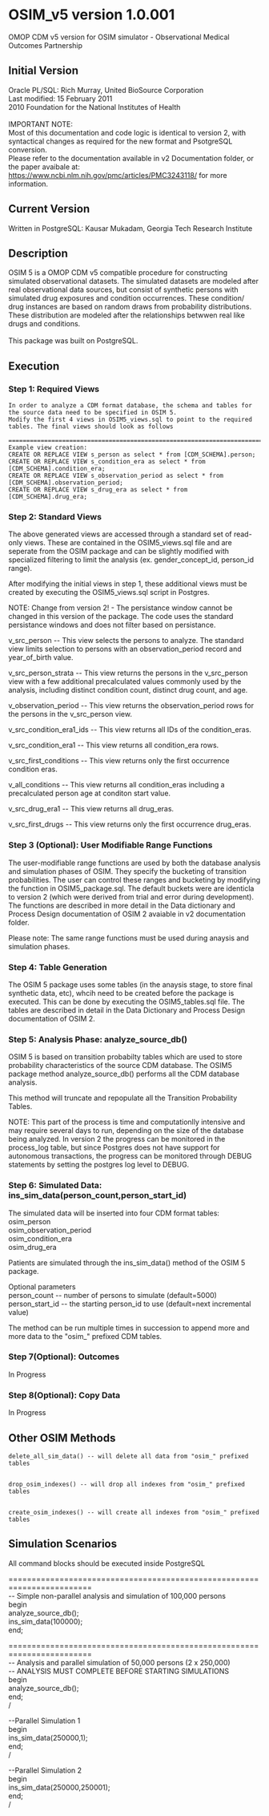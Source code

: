 # OSIM_v5 version 1.0.001
OMOP CDM v5 version for OSIM simulator - Observational Medical Outcomes Partnership

## Initial Version
Oracle PL/SQL: Rich Murray, United BioSource Corporation <br/>
Last modified: 15 February 2011 <br/>
2010 Foundation for the National Institutes of Health <br/></br>
IMPORTANT NOTE: 
<br/>
Most of this documentation and code logic is identical to version 2, with syntactical changes as 
required for the new format and PsotgreSQL conversion. 
<br/>
Please refer to the documentation available in v2 Documentation folder, or the paper avaibale at: https://www.ncbi.nlm.nih.gov/pmc/articles/PMC3243118/ for more information.

## Current Version
Written in PostgreSQL: Kausar Mukadam, Georgia Tech Research Institute


##   Description

OSIM 5 is a OMOP CDM v5 compatible procedure for constructing simulated observational datasets.  The simulated datasets are modeled after real observational data sources, but consist of synthetic persons 
with simulated drug exposures and condition occurrences. These condition/ drug instances are based on random draws from probability distributions. 
These distribution are modeled after the relationships betwwen real like drugs and conditions. 
<br/><br/>
This package was built on PostgreSQL. 


## Execution

### Step 1: Required Views

    In order to analyze a CDM format database, the schema and tables for the source data need to be specified in OSIM 5.
    Modify the first 4 views in OSIM5_views.sql to point to the required tables. The final views should look as follows
    
    ============================================================================
    Example view creation:
    CREATE OR REPLACE VIEW s_person as select * from [CDM_SCHEMA].person;
    CREATE OR REPLACE VIEW s_condition_era as select * from [CDM_SCHEMA].condition_era;
    CREATE OR REPLACE VIEW s_observation_period as select * from [CDM_SCHEMA].observation_period;
    CREATE OR REPLACE VIEW s_drug_era as select * from [CDM_SCHEMA].drug_era;



### Step 2: Standard Views

  The above generated views are accessed through a standard set of read-only views. These are contained in the OSIM5_views.sql 
  file and are seperate from the OSIM package and can be slightly modified with
  specialized filtering to limit the analysis (ex. gender_concept_id, person_id range). 
  
  
  After modifying the initial views in step 1, these additional views must be created by executing the OSIM5_views.sql script
  in Postgres. 
  
  
  NOTE: Change from version 2! - The persistance window cannot be changed in this version of the package. The code uses 
  the standard persistance windows and does not filter based on persistance.
  
  
  v_src_person -- This view selects the persons to analyze.  The standard view limits
    selection to persons with an observation_period record and year_of_birth value.

  v_src_person_strata -- This view returns the persons in the v_src_person view with
    a few additional precalculated values commonly used by the analysis, including
    distinct condition count, distinct drug count, and age.
    
  v_observation_period -- This view returns the observation_period rows for the
    persons in the v_src_person view.
    
  v_src_condition_era1_ids -- This view returns all IDs of the condition_eras.
  
  v_src_condition_era1 -- This view returns all condition_era rows.
  
  v_src_first_conditions -- This view returns only the first occurrence condition
    eras.
    
  v_all_conditions -- This view returns all condition_eras including a precalculated
    person age at conditon start value.
    
  v_src_drug_era1 -- This view returns all drug_eras.
  
  v_src_first_drugs -- This view returns only the first occurrence drug_eras.

  
### Step 3 (Optional): User Modifiable Range Functions

  The user-modifiable range functions are used by both the database analysis and 
  simulation phases of OSIM.  They specify the bucketing of transition probabilities. 
  The user can control these ranges and bucketing by modifying the function in OSIM5_package.sql. The default buckets were
  are identicla to version 2 (which were derived from trial and error during development).  The functions are 
  described in more detail in the Data dictionary and Process Design 
  documentation of OSIM 2 avaiable in v2 documentation folder.
  
  Please note: The same range functions must be used during anaysis and simulation phases.
  

### Step 4: Table Generation
The OSIM 5 package uses some tables (in the anaysis stage, to store final synthetic data, etc), whcih need to be created before 
the package is executed. This can be done by executing the OSIM5_tables.sql file. The tables are described in detail in the Data Dictionary and Process Design documentation of OSIM 2.

### Step 5: Analysis Phase: analyze_source_db()

OSIM 5 is based on transition probabilty tables which are used to store probability characteristics of the 
source CDM database. The OSIM5 package method analyze_source_db() performs all the CDM database analysis.  


This method will truncate and repopulate all the Transition Probability Tables.
  
  
NOTE: This part of the process is time and computationlly intensive and may require several days to run, 
depending on the size of the database being analyzed.  In version 2 the progress can be monitored in the process_log 
table, but since Postgres does not have support for autonomous transactions, the progress can be monitored through DEBUG statements
by setting the postgres log level to DEBUG.
  
### Step 6: Simulated Data: ins_sim_data(person_count,person_start_id)

The simulated data will be inserted into four CDM format tables: <br>
   osim_person <br>
   osim_observation_period <br>
   osim_condition_era <br>
   osim_drug_era 
   
 Patients are simulated through the ins_sim_data() method of the OSIM 5 package. 
 
 
 Optional parameters
  <br/>
     person_count -- number of persons to simulate (default=5000)
  <br/>
     person_start_id -- the starting person_id to use (default=next incremental value)


   The method can be run multiple times in succession to append more and more data 
   to the "osim_" prefixed CDM tables.
   
### Step 7(Optional): Outcomes

In Progress
   
### Step 8(Optional): Copy Data
In Progress

## Other OSIM Methods

    delete_all_sim_data() -- will delete all data from "osim_" prefixed tables
    
    
    drop_osim_indexes() -- will drop all indexes from "osim_" prefixed tables
    
    
    create_osim_indexes() -- will create all indexes from "osim_" prefixed tables


## Simulation Scenarios

   All command blocks should be executed inside PostgreSQL


   ========================================================================<br/>
   -- Simple non-parallel analysis and simulation of 100,000 persons <br/>
   begin <br/>
     analyze_source_db(); <br/>
     ins_sim_data(100000); <br/>
   end; <br/>
   
   
   ========================================================================<br/>
   -- Analysis and parallel simulation of 50,000 persons (2 x 250,000) <br/>
   -- ANALYSIS MUST COMPLETE BEFORE STARTING SIMULATIONS <br/>
   begin <br/>
     analyze_source_db(); <br/>
   end; <br/>
   /


   --Parallel Simulation 1 <br/>
   begin <br/>
     ins_sim_data(250000,1); <br/>
   end; <br/>
   /


   --Parallel Simulation 2 <br/>
   begin <br/>
     ins_sim_data(250000,250001); <br/>
   end; <br/> 
   /
